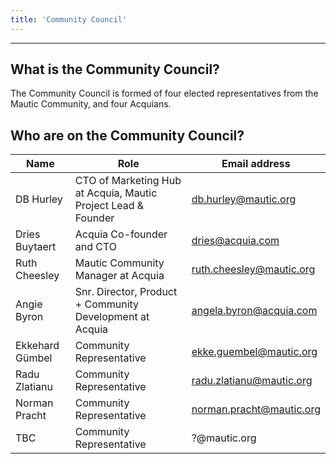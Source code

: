 ```yaml
---
title: 'Community Council'
---
```


---
## What is the Community Council?

The Community Council is formed of four elected representatives from the Mautic Community, and four Acquians.  

## Who are on the Community Council?

| Name      | Role     | Email address |
|-----------|--------------------|-----------------------|
| DB Hurley | CTO of Marketing Hub at Acquia, Mautic Project Lead & Founder | db.hurley@mautic.org            | 
| Dries Buytaert | Acquia Co-founder and CTO | dries@acquia.com            | 
| Ruth Cheesley | Mautic Community Manager at Acquia | ruth.cheesley@mautic.org            | 
| Angie Byron | Snr. Director, Product + Community Development at Acquia | angela.byron@acquia.com            | 
| Ekkehard Gümbel  | Community Representative | ekke.guembel@mautic.org            | 
| Radu Zlatianu  | Community Representative | radu.zlatianu@mautic.org            | 
| Norman Pracht  | Community Representative | 	norman.pracht@mautic.org            | 
| TBC | Community Representative | ?@mautic.org            | 
